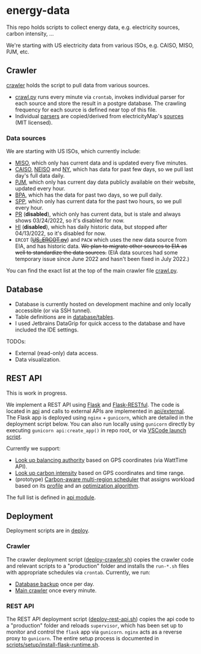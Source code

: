 # energy-data
This repo holds scripts to collect energy data, e.g. electricity sources, carbon intensity, ...

We're starting with US electricity data from various ISOs, e.g. CAISO, MISO, PJM, etc.

## Crawler
[crawler](./crawler) holds the script to pull data from various sources.
- [crawl.py](./crawler/crawl.py) runs every minute via `crontab`, invokes individual parser for each source and store the result in a postgre database. The crawling frequency for each source is defined near top of this file.
- Individual [parsers](./crawler/parsers) are copied/derived from electricityMap's [sources](https://github.com/electricitymap/electricitymap-contrib/tree/master/parsers) (MIT licensed).

### Data sources
We are starting with US ISOs, which currently include:
- [MISO](./crawler/parsers/US_MISO.py), which only has current data and is updated every five minutes.
- [CAISO](./crawler/parsers/US_CISO.py), [NEISO](./crawler/parsers/US_NEISO.py) and [NY](./crawler/parsers/US_NY.py), which has data for past few days, so we pull last day's full data daily.
- [PJM](./crawler/parsers/US_PJM.py), which only has current day data publicly available on their website, updated every hour.
- [BPA](./crawler/parsers/US_BPA.py), which has the data for past two days, so we pull daily.
- [SPP](./crawler/parsers/US_SPP.py), which only has current data for the past two hours, so we pull every hour.
- [PR](./crawler/parsers/US_PREPA.py) (**disabled**), which only has current data, but is stale and always shows 03/24/2022, so it's disabled for now.
- [HI](./crawler/parsers/US_HI.py) (**disabled**), which has daily historic data, but stopped after 04/13/2022, so it's disabled for now.
- `ERCOT` (~~[US_ERCOT.py](./crawler/parsers/US_ERCOT.py)~~) and `PACW` which uses the new data source from EIA, and has historic data. ~~We plan to migrate other sources to EIA as well to standardize the data sources.~~ (EIA data sources had some temporary issue since June 2022 and hasn't been fixed in July 2022.)

You can find the exact list at the top of the main crawler file [crawl.py](./crawler/crawl.py).

## Database
- Database is currently hosted on development machine and only locally accessible (or via SSH tunnel).
- Table definitions are in [database/tables](./database/tables).
- I used Jetbrains DataGrip for quick access to the database and have included the IDE settings.

TODOs:
- External (read-only) data access.
- Data visualization.

## REST API
This is work in progress.

We implement a REST API using [Flask](https://flask.palletsprojects.com/) and [Flask-RESTful](https://flask-restful.readthedocs.io/).
The code is located in [api](./api/) and calls to external APIs are implemented in [api/external](./api/external/).
The Flask app is deployed using `nginx` + `gunicorn`, which are detailed in the deployment script below. You can also run locally using `gunicorn` directly by executing `gunicorn api:create_app()` in repo root, or via [VSCode launch script](./.vscode/launch.json).

Currently we support:
- [Look up balancing authority](./api/resources/balancing_authority.py) based on GPS coordinates (via WattTime API).
- [Look up carbon intensity](./api/resources/carbon_intensity.py) based on GPS coordinates and time range.
- (prototype) [Carbon-aware multi-region scheduler](./api/resources/carbon_aware_scheduler.py) that assigns workload based on its [profile](./api/models/workload.py) and an [optimization algorithm](./api/models/optimization_engine.py).

The full list is defined in [api module](./api/__init__.py).

## Deployment
Deployment scripts are in [deploy](./deploy).

### Crawler
The crawler deployment script ([deploy-crawler.sh](./deploy/deploy-crawler.sh)) copies the crawler code and relevant scripts to a "production" folder and installs the `run-*.sh` files with appropriate schedules via `crontab`.
Currently, we run:
- [Database backup](./deploy/run-backup.sh) once per day.
- [Main crawler](./deploy/run-crawler.sh) once every minute.

### REST API
The REST API deployment script ([deploy-rest-api.sh](./deploy/deploy-rest-api.sh)) copies the api code to a "production" folder and reloads `supervisor`, which has been set up to monitor and control the `flask` app via `gunicorn`. `nginx` acts as a reverse proxy to `gunicorn`. The entire setup process is documented in [scripts/setup/install-flask-runtime.sh](./scripts/setup/install-flask-runtime.sh).
